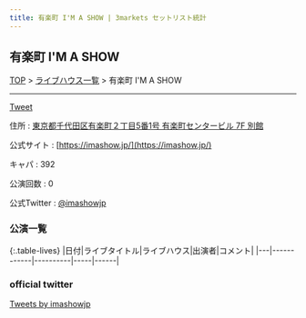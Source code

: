 ```yaml
---
title: 有楽町 I'M A SHOW | 3markets セットリスト統計
---
```

## 有楽町 I'M A SHOW

[TOP](/setlist/) > [ライブハウス一覧](livehouses.html) > 有楽町 I'M A SHOW

___

<a href="https://twitter.com/share?ref_src=twsrc%5Etfw" data-text="3markets[ ]セットリスト > 有楽町 I'M A SHOW" class="twitter-share-button" data-via="3markets" data-hashtags="3markets" data-related="3markets" data-show-count="false">Tweet</a>

住所
:    <a href="https://www.google.co.jp/maps/search/%E6%9D%B1%E4%BA%AC%E9%83%BD%E5%8D%83%E4%BB%A3%E7%94%B0%E5%8C%BA%E6%9C%89%E6%A5%BD%E7%94%BA%EF%BC%92%E4%B8%81%E7%9B%AE5%E7%95%AA1%E5%8F%B7%20%E6%9C%89%E6%A5%BD%E7%94%BA%E3%82%BB%E3%83%B3%E3%82%BF%E3%83%BC%E3%83%93%E3%83%AB%207F%20%E5%88%A5%E9%A4%A8" rel="noopener noreferrer" target="_blank">東京都千代田区有楽町２丁目5番1号 有楽町センタービル 7F 別館</a>

公式サイト
:    [https://imashow.jp/](https://imashow.jp/)

キャパ
:    392

公演回数
: 0


公式Twitter
: <a href="https://twitter.com/imashowjp">@imashowjp</a>


### 公演一覧

{:.table-lives}
|日付|ライブタイトル|ライブハウス|出演者|コメント|
|---|------------|----------|-----|------|




### official twitter

<a class="twitter-timeline" href="https://twitter.com/imashowjp?ref_src=twsrc%5Etfw">Tweets by imashowjp</a> <script async src="https://platform.twitter.com/widgets.js" charset="utf-8"></script>


<script async src="https://platform.twitter.com/widgets.js" charset="utf-8"></script>